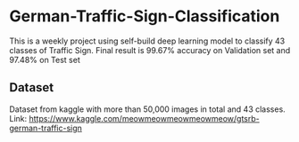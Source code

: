 # German-Traffic-Sign-Classification
This is a weekly project using self-build deep learning model to classify 43 classes of Traffic Sign. Final result is 99.67% accuracy on Validation set and 97.48% on Test set
## Dataset
Dataset from kaggle with more than 50,000 images in total and 43 classes.
Link: https://www.kaggle.com/meowmeowmeowmeowmeow/gtsrb-german-traffic-sign
